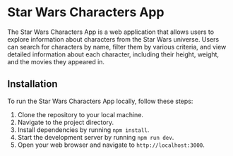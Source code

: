 # Star Wars Characters App

The Star Wars Characters App is a web application that allows users to explore information about characters from the Star Wars universe. Users can search for characters by name, filter them by various criteria, and view detailed information about each character, including their height, weight, and the movies they appeared in.

## Installation

To run the Star Wars Characters App locally, follow these steps:

1. Clone the repository to your local machine.
2. Navigate to the project directory.
3. Install dependencies by running `npm install`.
4. Start the development server by running `npm run dev`.
5. Open your web browser and navigate to `http://localhost:3000`.
